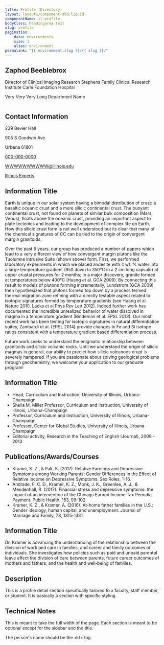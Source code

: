 ```yaml
---
title: Profile (Directory)
layout: layouts/component-add.liquid
componentName: il-profile
bodyClass: headingarea text
slug: profile
pagination:
    data: environments
    size: 1
    alias: environment
permalink: "{{ environment.slug }}/{{ slug }}/"
---
```

<div class="template-information" data-name="default">
   <section slot="primary">
        <h1>Zaphod Beeblebrox</h1>
        <p>Director of Clinical Imaging Research Stephens Family Clinical Research Institute Carle Foundation Hospital</p>
        <p class="il-contact-department">Very Very Very Long Department Name</p>
    </section>
    <section slot="contact">
        <img src="https://picsum.photos/4608/3072" alt="">
        <h2>Contact Information</h2>
        <div class="il-contact-photo"></div>
        <div class="il-contact-address">
            <p>239 Bevier Hall</p>
            <p>905 S Goodwin Ave</p>
            <p>Urbana 61801</p>
        </div>
        <p class="il-contact-phone"><a href="#">000-000-0000</a></p>
        <p class="il-contact-email"><a href="#">WWWWWWWWWW@illinois.edu</a></p>
        <p class="il-contact-website"><a href="#">Illinois Experts</a></p>
    </section>
    <section>
        <h2>Information Title</h2>
        <p>Earth is unique in our solar system having a bimodal distribution of crust: a basaltic oceanic crust and a more silicic continental crust. The buoyant continental crust, not found on planets of similar bulk composition (Mars, Venus), floats above the oceanic crust, providing an important aspect to plate tectonics and leading to the development of complex life on Earth. How this silicic crust form is not well understood but its clear that many of the chemical signatures of CC can be tied to the origin of convergent margin granitoids.</p>
        <p>Over the past 5 years, our group has produced a number of papers which lead to a very different view of how convergent margin plutons like the Tuolumne Intrusive Suite (shown above) form. First, we performed laboratory experiments in which we placed andesite with 4 wt. % water into a large temperature gradient (950 down to 350°C in a 2 cm long capsule) at upper crustal pressures for 2 months; in a major discovery, granite formed at temperatures below 400°C (Huang et al. GCA 2009). By connecting this result to models of plutons forming incrementally, Lundstrom (GCA 2009) then hypothesized that plutons formed top down by a process termed thermal migration zone refining with a directly testable aspect related to isotopic signatures formed by temperature gradients (see Huang et al. Nature 2010, Lacks et al Phys Rev Lett 2012). Indeed further work has documented the incredible unrealized behavior of water dissolved in magma in a temperature gradient (Bindeman et al. EPSL 2013). Our most recent work has been testing for isotopic signatures in natural differentiation suites; Zambardi et al. (EPSL 2014) provide changes in Fe and Si isotope ratios consistent with a temperature gradient based differentiation process.</p>
        <p>Future work seeks to understand the enigmatic relationship between granitoids and silicic volcanic rocks. Until we understand the origin of silicic magmas in general, our ability to predict how silicic volcanoes erupt is severely hampered. If you are passionate about solving geological problems through geochemistry, we welcome your application to our graduate program!</p>
    </section>
    <section>
        <h2>Information Title</h2>
        <ul>
            <li>Head, Curriculum and Instruction, University of Illinois, Urbana-Champaign</li>
            <li>Sheila M. Miller Professor, Curriculum and Instruction, University of Illinois, Urbana-Champaign</li>
            <li>Professor, Curriculum and Instruction, University of Illinois, Urbana-Champaign</li>
            <li>Professor, Center for Global Studies, University of Illinois, Urbana-Champaign</li>
            <li>Editorial activity, Research in the Teaching of English (Journal), 2008 - 2013</li>
        </ul>
    </section>
    <section class="il-directory-publications">
        <h2>Publications/Awards/Courses</h2>
        <ul>
            <li>Kramer, K. Z., & Pak, S. (2017). Relative Earnings and Depressive Symptoms among Working Parents: Gender Differences in the Effect of Relative Income on Depressive Symptoms. Sex Roles, 1-16.</li>
            <li>Andrade, F. C. D., Kramer, K. Z., Monk, J. K., Greenlee, A. J., & Mendenhall, R. (2017). Financial stress and depressive symptoms: the impact of an intervention of the Chicago Earned Income Tax Periodic Payment. Public Health, 153, 99-102.</li>
            <li>Kramer, K. Z., & Kramer, A. (2016). At-home father families in the U.S.: Gender ideology, human capital, and unemployment. Journal of Marriage and Family, 78, 1315-1331.</li>
        </ul>
    </section>
    <section>
        <h2>Information Title</h2>
        <p>Dr. Kramer is advancing the understanding of the relationship between the division of work and care in families, and career and family outcomes of individuals. She investigates how policies such as paid and unpaid parental leave affect the division of care between parents, future career outcomes of mothers and fathers, and the health and well-being of families.</p>
    </section>
</div>

## Description

This is a profile detail section specifically tailored to a faculty, staff member, or student. It is basically a section with specific styling. 

## Technical Notes

This is meant to take the full width of the page. Each section is meant to be optional except for the sidebar and the title. 

The person's name should be the `<h1>` tag. 

